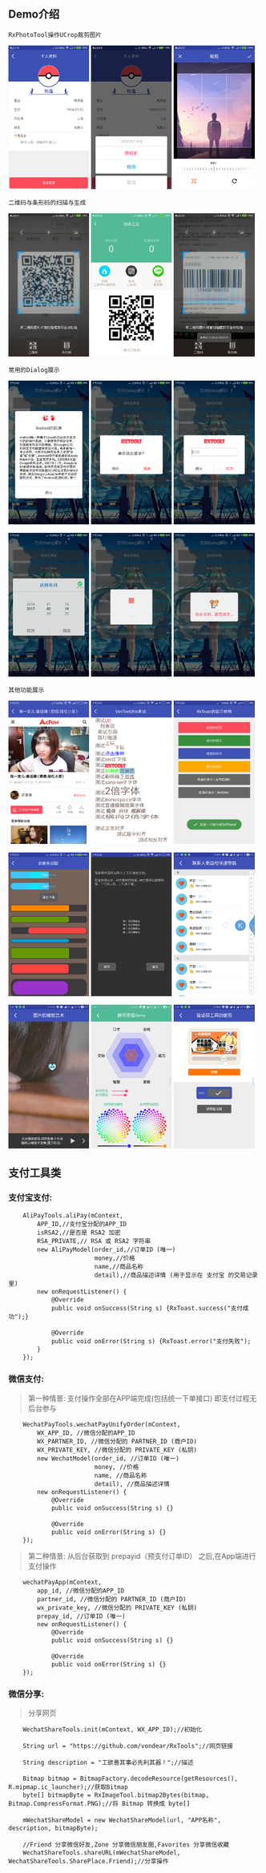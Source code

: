 ## Demo介绍
```
RxPhotoTool操作UCrop裁剪图片
```
<img src="screenshot/screenshot_1.jpg" width="32%"> <img src="screenshot/screenshot_8.jpg" width="32%"> <img src="screenshot/screenshot_9.jpg" width="32%">

```
二维码与条形码的扫描与生成
```
<img src="screenshot/screenshot_2.jpg" width="32%">  <img src="screenshot/screenshot_3.jpg" width="32%"> <img src="screenshot/screenshot_10.jpg" width="32%">

```
常用的Dialog展示
```
<img src="screenshot/screenshot_5.png" width="32%"> <img src="screenshot/screenshot_6.png" width="32%"> <img src="screenshot/screenshot_7.png" width="32%">

<img src="screenshot/screenshot_11.png" width="32%"> <img src="screenshot/screenshot_12.png" width="32%"> <img src="screenshot/screenshot_13.png" width="32%">

```
其他功能展示
```
<img src="screenshot/screenshot_14.png" width="32%"> <img src="screenshot/screenshot_15.png" width="32%"> <img src="screenshot/screenshot_18.png" width="32%">

<img src="screenshot/screenshot_16.png" width="32%"> <img src="screenshot/screenshot_17.png" width="32%"> <img src="screenshot/screenshot_22.png" width="32%">

<img src="screenshot/screenshot_19.png" width="32%"> <img src="screenshot/screenshot_20.png" width="32%"> <img src="screenshot/screenshot_21.png" width="32%">



## 支付工具类
### 支付宝支付:

        AliPayTools.aliPay(mContext,
            APP_ID,//支付宝分配的APP_ID
            isRSA2,//是否是 RSA2 加密
            RSA_PRIVATE,// RSA 或 RSA2 字符串
            new AliPayModel(order_id,//订单ID (唯一)
                            money,//价格
                            name,//商品名称
                            detail),//商品描述详情 (用于显示在 支付宝 的交易记录里)
            new onRequestListener() {
                @Override
                public void onSuccess(String s) {RxToast.success("支付成功");}

                @Override
                public void onError(String s) {RxToast.error("支付失败");
            }
        });

### 微信支付:

> 第一种情景: 支付操作全部在APP端完成(包括统一下单接口) 即支付过程无后台参与

        WechatPayTools.wechatPayUnifyOrder(mContext,
            WX_APP_ID, //微信分配的APP_ID
            WX_PARTNER_ID, //微信分配的 PARTNER_ID (商户ID)
            WX_PRIVATE_KEY, //微信分配的 PRIVATE_KEY (私钥)
            new WechatModel(order_id, //订单ID (唯一)
                            money, //价格
                            name, //商品名称
                            detail), //商品描述详情
            new onRequestListener() {
                @Override
                public void onSuccess(String s) {}

                @Override
                public void onError(String s) {}
        });

> 第二种情景: 从后台获取到 prepayid（预支付订单ID） 之后,在App端进行支付操作

        wechatPayApp(mContext,
            app_id, //微信分配的APP_ID
            partner_id, //微信分配的 PARTNER_ID (商户ID)
            wx_private_key, //微信分配的 PRIVATE_KEY (私钥)
            prepay_id, //订单ID (唯一)
            new onRequestListener() {
                @Override
                public void onSuccess(String s) {}

                @Override
                public void onError(String s) {}
        });

### 微信分享:

>  分享网页

        WechatShareTools.init(mContext, WX_APP_ID);//初始化

        String url = "https://github.com/vondear/RxTools";//网页链接

        String description = "工欲善其事必先利其器！";//描述

        Bitmap bitmap = BitmapFactory.decodeResource(getResources(), R.mipmap.ic_launcher);//获取Bitmap
        byte[] bitmapByte = RxImageTool.bitmap2Bytes(bitmap, Bitmap.CompressFormat.PNG);//将 Bitmap 转换成 byte[]

        mWechatShareModel = new WechatShareModel(url, "APP名称", description, bitmapByte);

        //Friend 分享微信好友,Zone 分享微信朋友圈,Favorites 分享微信收藏
        WechatShareTools.shareURL(mWechatShareModel, WechatShareTools.SharePlace.Friend);//分享操作
